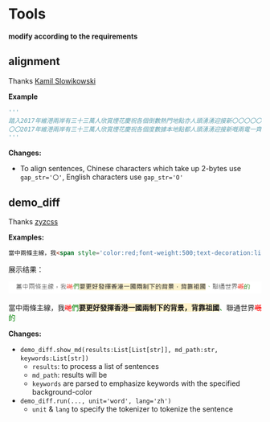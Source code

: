 # Tools 

**modify according to the requirements**


## alignment

Thanks [Kamil Slowikowski](https://gist.github.com/slowkow/06c6dba9180d013dfd82bec217d22eb5)


**Example**

``` py
'''
踏入2017年維港兩岸有三十三萬人欣賞煙花慶祝各個倒數熱門地點亦人頭湧湧迎接新〇〇〇〇〇〇〇〇〇一〇〇〇〇〇〇〇年璀璨煙花告別2016人人用手機留住最美一刻期望新一年同樣精彩
〇〇2017年維港兩岸有三十三萬人欣賞煙花慶祝各個度數據本地點都人頭湧湧迎接新嘅兩電一齊睇下倒數一刻外面有幾咁熱鬧最殘煙花告別2016〇人用手機留住最靚一刻期望新一年同樣精彩
'''
```

**Changes:**

- To align sentences, Chinese characters which take up 2-bytes use `gap_str='〇'`, English characters use `gap_str='O'`

## demo_diff

Thanks [zyzcss](https://github.com/zyzcss/python-diff/tree/main)

**Examples:**

```html
當中兩條主線，我<span style='color:red;font-weight:500;text-decoration:line-through;'>哋</span><span style='color:green;font-weight:500;'>們</span><span style='font-weight:700;background-color:#FFF3CC;'>要更好發揮香港一國兩制下的背景，背靠祖國</span><span style='color:green;font-weight:500;'>、</span>聯通世界<span style='color:red;font-weight:500;text-decoration:line-through;'>嘅</span><span style='color:green;font-weight:500;'>的</span>
```

展示结果：

![](./pics/demo_diff_1.png)

當中兩條主線，我<span style='color:red;font-weight:500;text-decoration:line-through;'>哋</span><span style='color:green;font-weight:500;'>們</span><span style='font-weight:700;background-color:#FFF3CC;'>要更好發揮香港一國兩制下的背景，背靠祖國</span><span style='color:green;font-weight:500;'>、</span>聯通世界<span style='color:red;font-weight:500;text-decoration:line-through;'>嘅</span><span style='color:green;font-weight:500;'>的</span>

**Changes:**

- `demo_diff.show_md(results:List[List[str]], md_path:str, keywords:List[str])` 
  - `results`: to process a list of sentences
  - `md_path`: results will be 
  - `keywords` are parsed to emphasize keywords with the specified background-color
- `demo_diff.run(..., unit='word', lang='zh')`
  - `unit` & `lang` to specify the tokenizer to tokenize the sentence


